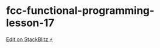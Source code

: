 # fcc-functional-programming-lesson-17

[Edit on StackBlitz ⚡️](https://stackblitz.com/edit/js-rleqgt)